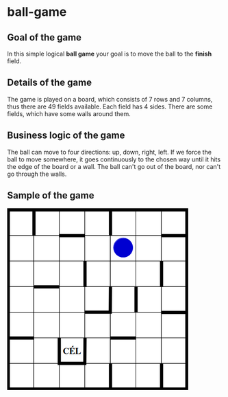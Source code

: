# ball-game

## Goal of the game
In this simple logical **ball game** your goal is to move the ball to the **finish** field.

## Details of the game
The game is played on a board, which consists of 7 rows and 7 columns, thus there are 49 fields available.
Each field has 4 sides. There are some fields, which have some walls around them.

## Business logic of the game
The ball can move to four directions: up, down, right, left.
If we force the ball to move somewhere, it goes continuously to the chosen way until it hits the edge of the board or a wall.
The ball can't go out of the board, nor can't go through the walls.

## Sample of the game
![Sample of the game](img/ball-game-sample.png)
